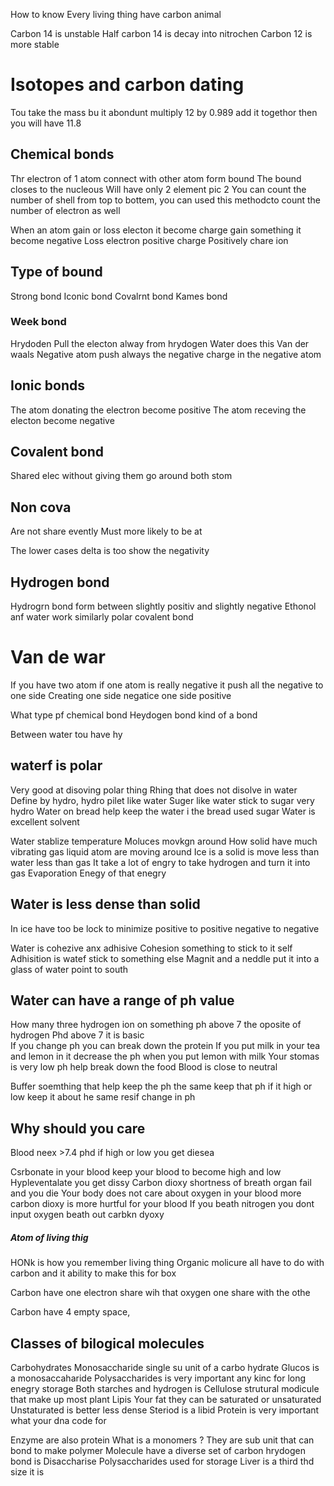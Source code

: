 How  to know 
Every living thing have carbon animal 

Carbon 14 is unstable 
Half carbon 14 is decay into nitrochen
Carbon 12 is more stable 

# Isotopes and  carbon dating 


Tou take the mass bu it abondunt multiply 12 by 0.989  add it togethor then you will have 11.8
## Chemical bonds 
Thr electron of 1 atom connect with other atom form bound 
The bound closes to the nucleous 
Will have only 2 element 
pic 2 
You can count the number of shell from top to bottem, you can used this methodcto count the number of electron as well 


When an atom gain or loss electon it become charge gain something it become negative 
Loss electron positive charge 
Positively chare ion 

## Type of bound
Strong bond 
Iconic bond 
Covalrnt bond 
Kames bond 
### Week bond 
Hrydoden 
Pull the electon alway from hrydogen 
Water does this 
Van der waals 
Negative atom push always the negative charge in the negative atom 

## Ionic bonds
The atom donating the electron become positive 
The atom receving the electon become negative 

## Covalent bond 
Shared elec  without giving them  go around both stom 

## Non cova 
Are not share evently 
Must more likely to be at

The lower cases delta is too show the negativity 


## Hydrogen bond
Hydrogrn bond form between slightly positiv and slightly negative 
Ethonol anf water work similarly polar covalent bond 

# Van de war 
If you have two atom if  one atom is really negative it push all the negative to one side 
Creating one side negatice one side  positive 

What type pf chemical bond 
Heydogen bond kind of a bond 

Between water tou have hy


## waterf is polar 
Very good at disoving polar thing
 Rhing that does not disolve in water 
 Define by hydro, hydro pilet like water 
 Suger like water stick to sugar very hydro Water on bread help keep the water i  the bread used sugar 
Water is excellent solvent 

Water stablize temperature 
Moluces movkgn around 
How solid have much vibrating gas liquid atom are moving around 
Ice is a solid is move less than water less than gas 
It take a lot of engry to take hydrogen and turn it into gas 
Evaporation
Enegy of that enegry  

## Water is less dense than solid
In ice have too be lock to minimize positive to positive negative to negative 

Water is cohezive anx adhisive 
Cohesion something to stick to it self 
Adhisition is watef stick to something else 
Magnit and a neddle put it into a glass of water point to south 
## Water can have a range of ph value
How many three hydrogen ion on something ph above 7 the oposite of hydrogen 
Phd above 7 it is basic  
If you change ph you can break down the protein 
If you put milk in your tea and lemon in it decrease the ph when you put lemon with milk 
Your stomas is very low ph help break down the food 
Blood is close to neutral 

Buffer soemthing that help keep the ph the same keep that ph if it high or low keep it about he same resif change in ph 

## Why should you care 

Blood neex >7.4  phd if high or low you get diesea

Csrbonate in your blood keep your blood to become high and low 
Hypleventalate you get dissy 
Carbon dioxy shortness of breath organ fail and you die 
Your body does not care about oxygen in your blood more carbon dioxy is more hurtful for your blood 
If you beath nitrogen you dont input oxygen beath out carbkn dyoxy 


##### Atom of living thig 
HONk is how you remember living thing 
Organic molicure all have to do with carbon and it ability to make this for box 


Carbon have one electron share wih that oxygen one share with the othe 

Carbon have 4 empty space, 

## Classes of bilogical molecules
Carbohydrates 
Monosaccharide single su unit of a carbo hydrate 
Glucos is a monosaccaharide 
Polysaccharides is very important  any kinc for long enegry storage 
Both starches  and hydrogen is 
Cellulose strutural modicule that make up most plant 
Lipis 
Your fat they can be saturated or unsaturated 
Unstaturated is better less dense 
Steriod is a libid 
Protein is very important what your dna code for 

Enzyme are also protein 
What is a monomers ? They are sub unit that can bond to make polymer 
Molecule have a diverse set of carbon hrydogen bond is 
Disaccharise 
Polysaccharides used for storage 
Liver is a third thd size it is 
 